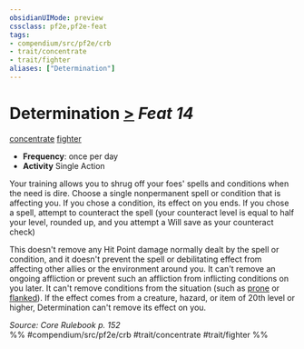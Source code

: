 ```yaml
---
obsidianUIMode: preview
cssclass: pf2e,pf2e-feat
tags:
- compendium/src/pf2e/crb
- trait/concentrate
- trait/fighter
aliases: ["Determination"]
---
```

# Determination  [>](/rules/core-rulebook/chapter-9-playing-the-game.md#Actions "Single Action") *Feat 14*  
[concentrate](/rules/traits/concentrate.md)  [fighter](/rules/traits/fighter.md)  

- **Frequency**: once per day
- **Activity** Single Action

Your training allows you to shrug off your foes' spells and conditions when the need is dire. Choose a single nonpermanent spell or condition that is affecting you. If you chose a condition, its effect on you ends. If you chose a spell, attempt to counteract the spell (your counteract level is equal to half your level, rounded up, and you attempt a Will save as your counteract check)

This doesn't remove any Hit Point damage normally dealt by the spell or condition, and it doesn't prevent the spell or debilitating effect from affecting other allies or the environment around you. It can't remove an ongoing affliction or prevent such an affliction from inflicting conditions on you later. It can't remove conditions from the situation (such as [prone](/rules/conditions.md#Prone) or [flanked](/rules/conditions.md#Flanked)). If the effect comes from a creature, hazard, or item of 20th level or higher, Determination can't remove its effect on you.

*Source: Core Rulebook p. 152*  
%% #compendium/src/pf2e/crb #trait/concentrate #trait/fighter %%